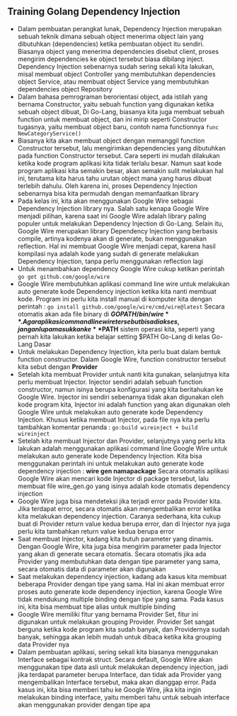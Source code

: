 ## Training Golang Dependency Injection

- Dalam pembuatan perangkat lunak, Dependency Injection merupakan sebuah teknik dimana sebuah object menerima object lain yang dibutuhkan (dependencies) ketika pembuatan object itu sendiri. Biasanya object yang menerima dependencies disebut client, proses mengirim dependencies ke object tersebut biasa dibilang inject. Dependency Injection sebenarnya sudah sering sekali kita lakukan, misal membuat object Controller yang membutuhkan dependencies object Service, atau membuat object Service yang membutuhkan dependencies object Repository
- Dalam bahasa pemrograman berorientasi object, ada istilah yang bernama Constructor, yaitu sebuah function yang digunakan ketika sebuah object dibuat, Di Go-Lang, biasanya kita juga membuat sebuah function untuk membuat object, dan ini mirip seperti Constructor tugasnya, yaitu membuat object baru, contoh nama functionnya `func NewCategoryService()`
- Biasanya kita akan membuat object dengan memanggil function Constructor tersebut, lalu mengirimkan dependencies yang dibutuhkan pada function Constructor tersebut. Cara seperti ini mudah dilakukan ketika kode program aplikasi kita tidak terlalu besar. Namun saat kode program aplikasi kita semakin besar, akan semakin sulit melakukan hal ini, terutama kita harus tahu urutan object mana yang harus dibuat terlebih dahulu. Oleh karena ini, proses Dependency Injection sebenarnya bisa kita permudah dengan memanfaatkan library
- Pada kelas ini, kita akan menggunakan Google Wire sebagai Dependency Injection library nya. Salah satu kenapa Google Wire menjadi pilihan, karena saat ini Google Wire adalah library paling populer untuk melakukan Dependency Injection di Go-Lang. Selain itu, Google Wire merupakan library Dependency Injection yang berbasis compile, artinya kodenya akan di generate, bukan menggunakan reflection. Hal ini membuat Google Wire menjadi cepat, karena hasil kompilasi nya adalah kode yang sudah di generate melakukan Dependency Injection, tanpa perlu menggunakan reflection lagi
- Untuk menambahkan dependency Google Wire cukup ketikan perintah `go get github.com/google/wire`
- Google Wire membutuhkan aplikasi command line wire untuk melakukan auto generate kode Dependency injection ketika kita nanti membuat kode. Program ini perlu kita install manual di komputer kita dengan perintah : `go install github.com/google/wire/cmd/wire@latest` Secara otomatis akan ada file binary di **$GOPATH/bin/wire** . Agar aplikasi command line wire tersebut bisa diakses, jangan lupa masukkan ke **$PATH** sistem operasi kita, seperti yang pernah kita lakukan ketika belajar setting $PATH Go-Lang di kelas Go-Lang Dasar
- Untuk melakukan Dependency Injection, kita perlu buat dalam bentuk function constructor. Dalam Google Wire, function constructor tersebut kita sebut dengan **Provider**
- Setelah kita membuat Provider untuk nanti kita gunakan, selanjutnya kita perlu membuat Injector. Injector sendiri adalah sebuah function constructor, namun isinya berupa konfigurasi yang kita beritahukan ke Google Wire. Injector ini sendiri sebenarnya tidak akan digunakan oleh kode program kita, Injector ini adalah function yang akan digunakan oleh Google Wire untuk melakukan auto generate kode Dependency Injection. Khusus ketika membuat Injector, pada file nya kita perlu tambahkan komentar penanda : `go:build wireinject + build wireinject`
- Setelah kita membuat Injector dan Provider, selanjutnya yang perlu kita lakukan adalah menggunakan aplikasi command line Google Wire untuk melakukan auto generate kode Dependency Injection. Kita bisa menggunakan perintah ini untuk melakukan auto generate kode dependency injection : **wire gen namapackage** Secara otomatis aplikasi Google Wire akan mencari kode Injector di package tersebut, lalu membuat file wire_gen.go yang isinya adalah kode otomatis dependency injection
- Google Wire juga bisa mendeteksi jika terjadi error pada Provider kita. Jika terdapat error, secara otomatis akan mengembalikan error ketika kita melakukan dependency injection. Caranya sederhana, kita cukup buat di Provider return value kedua berupa error, dan di Injector nya juga perlu kita tambahkan return value kedua berupa error
- Saat membuat Injector, kadang kita butuh parameter yang dinamis. Dengan Google Wire, kita juga bisa mengirim parameter pada Injector yang akan di generate secara otomatis. Secara otomatis jika ada Provider yang membutuhkan data dengan tipe parameter yang sama, secara otomatis data di parameter akan digunakan
- Saat melakukan dependency injection, kadang ada kasus kita membuat beberapa Provider dengan tipe yang sama. Hal ini akan membuat error proses auto generate kode dependency injection, karena Google Wire tidak mendukung multiple binding dengan tipe yang sama. Pada kasus ini, kita bisa membuat tipe alias untuk multiple binding
- Google Wire memiliki fitur yang bernama Provider Set, fitur ini digunakan untuk melakukan grouping Provider. Provider Set sangat berguna ketika kode program kita sudah banyak, dan Providernya sudah banyak, sehingga akan lebih mudah untuk dibaca ketika kita grouping data Provider nya
- Dalam pembuatan aplikasi, sering sekali kita biasanya menggunakan Interface sebagai kontrak struct. Secara default, Google Wire akan menggunakan tipe data asli untuk melakukan dependency injection, jadi jika terdapat parameter berupa Interface, dan tidak ada Provider yang mengembalikan Interface tersebut, maka akan dianggap error. Pada kasus ini, kita bisa memberi tahu ke Google Wire, jika kita ingin melakukan binding interface, yaitu memberi tahu untuk sebuah interface akan menggunakan provider dengan tipe apa
